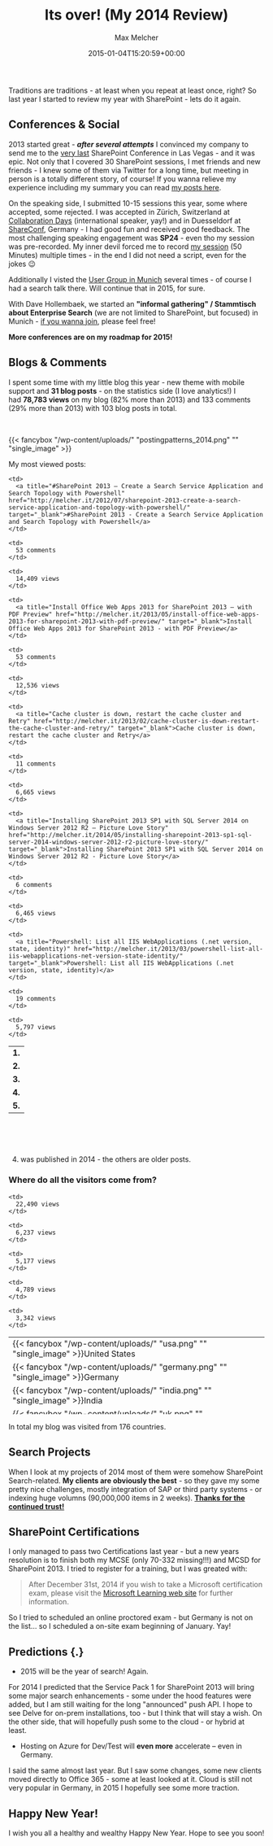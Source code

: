﻿---
title: Its over! (My 2014 Review)
author: Max Melcher
aliases:
   - "/post/2015-01-04-2014-review/"
2015: "01"
type: post
date: 2015-01-04T15:20:59+00:00
url: /2015/01/2014-review/
yourls_shorturl:
  - http://melcher.it/s/3S
categories:
  - Uncategorized

---
Traditions are traditions - at least when you repeat at least once, right? So last year I started to review&nbsp;my year with SharePoint - lets do it again.

## Conferences & Social

2013 started great - _**after several attempts**_ I convinced my company to send me&nbsp;to the [very last][1]&nbsp;SharePoint Conference in Las Vegas - and it was epic. Not only that I covered 30 SharePoint sessions, I met friends and new friends - I knew some of them via Twitter for a long time, but meeting in person is a totally different story, of course! If you wanna relieve my experience including my summary you can read [my posts here][2].

On the speaking side, I submitted 10-15 sessions this year, some where accepted, some rejected. I was accepted in Zürich, Switzerland at [Collaboration Days][3]&nbsp;(international speaker, yay!) and in Duesseldorf at [ShareConf][4], Germany - I had good fun and received good feedback. The most challenging speaking engagement was **SP24** - even tho my session was pre-recorded. My inner devil forced me to record [my session][5] (50 Minutes) multiple times - in the end I did not need a script, even for the jokes 😉

Additionally I visted the [User Group in Munich][6] several times - of course I had a search talk there. Will continue that in 2015, for sure.

With Dave Hollembaek, we started an **"informal gathering" / Stammtisch about Enterprise Search** (we are not limited to SharePoint, but focused) in Munich - [if you wanna join][7], please feel free!

**More conferences are on my&nbsp;roadmap for 2015!&nbsp;**

## Blogs & Comments

I spent some time with&nbsp;my little blog this year - new theme with mobile support and **31 blog posts** - on the statistics side (I love analytics!) I had&nbsp;**78,783 views** on my blog (82% more than 2013) and 133 comments (29% more than 2013) with 103 blog posts in total.

&nbsp;

{{< fancybox "/wp-content/uploads/" "postingpatterns_2014.png" "" "single_image" >}}

My most viewed posts:

<table style="height: 198px;" width="1886">
  <tr>
    <td>
      <strong>1.</strong>
    </td>
    
    <td>
      <a title="#SharePoint 2013 – Create a Search Service Application and Search Topology with Powershell" href="http://melcher.it/2012/07/sharepoint-2013-create-a-search-service-application-and-topology-with-powershell/" target="_blank">#SharePoint 2013 - Create a Search Service Application and Search Topology with Powershell</a>
    </td>
    
    <td>
      53 comments
    </td>
    
    <td>
      14,409 views
    </td>
  </tr>
  
  <tr>
    <td>
      <strong>2.</strong>
    </td>
    
    <td>
      <a title="Install Office Web Apps 2013 for SharePoint 2013 – with PDF Preview" href="http://melcher.it/2013/05/install-office-web-apps-2013-for-sharepoint-2013-with-pdf-preview/" target="_blank">Install Office Web Apps 2013 for SharePoint 2013 - with PDF Preview</a>
    </td>
    
    <td>
      53 comments
    </td>
    
    <td>
      12,536 views
    </td>
  </tr>
  
  <tr>
    <td>
      <strong>3.</strong>
    </td>
    
    <td>
      <a title="Cache cluster is down, restart the cache cluster and Retry" href="http://melcher.it/2013/02/cache-cluster-is-down-restart-the-cache-cluster-and-retry/" target="_blank">Cache cluster is down, restart the cache cluster and Retry</a>
    </td>
    
    <td>
      11 comments
    </td>
    
    <td>
      6,665 views
    </td>
  </tr>
  
  <tr>
    <td>
      <strong>4.</strong>
    </td>
    
    <td>
      <a title="Installing SharePoint 2013 SP1 with SQL Server 2014 on Windows Server 2012 R2 – Picture Love Story" href="http://melcher.it/2014/05/installing-sharepoint-2013-sp1-sql-server-2014-windows-server-2012-r2-picture-love-story/" target="_blank">Installing SharePoint 2013 SP1 with SQL Server 2014 on Windows Server 2012 R2 - Picture Love Story</a>
    </td>
    
    <td>
      6 comments
    </td>
    
    <td>
      6,465 views
    </td>
  </tr>
  
  <tr>
    <td>
      <strong>5.</strong>
    </td>
    
    <td>
      <a title="Powershell: List all IIS WebApplications (.net version, state, identity)" href="http://melcher.it/2013/03/powershell-list-all-iis-webapplications-net-version-state-identity/" target="_blank">Powershell: List all IIS WebApplications (.net version, state, identity)</a>
    </td>
    
    <td>
      19 comments
    </td>
    
    <td>
      5,797 views
    </td>
  </tr>
</table>

4. was published in 2014 - the others are older posts.

### Where do all the visitors come from?

<table style="height: 152px;" width="1235">
  <tr>
    <td style="vertical-align: middle;">
      {{< fancybox "/wp-content/uploads/" "usa.png" "" "single_image" >}}United States
    </td>
    
    <td>
      22,490 views
    </td>
  </tr>
  
  <tr>
    <td style="vertical-align: middle;">
      {{< fancybox "/wp-content/uploads/" "germany.png" "" "single_image" >}}Germany
    </td>
    
    <td>
      6,237 views
    </td>
  </tr>
  
  <tr>
    <td>
      {{< fancybox "/wp-content/uploads/" "india.png" "" "single_image" >}}India
    </td>
    
    <td>
      5,177 views
    </td>
  </tr>
  
  <tr>
    <td>
      {{< fancybox "/wp-content/uploads/" "uk.png" "" "single_image" >}}United Kingdom
    </td>
    
    <td>
      4,789 views
    </td>
  </tr>
  
  <tr>
    <td style="vertical-align: middle;">
      {{< fancybox "/wp-content/uploads/" "canada.png" "" "single_image" >}}Canada
    </td>
    
    <td>
      3,342 views
    </td>
  </tr>
</table>

In total my blog was visited from 176 countries.

## Search Projects

When I look at my projects of 2014 most of them were somehow SharePoint Search-related. **My clients are obviously the best** - so they gave my some pretty nice challenges, mostly integration of SAP or third party systems - or indexing huge volumns (90,000,000 items in 2 weeks). <span style="text-decoration: underline;"><strong>Thanks for the continued trust!</strong></span>

## **SharePoint Certifications**

I only managed to pass&nbsp;two Certifications last year - but a new years resolution is to finish both my MCSE (only 70-332 missing!!!) and MCSD for SharePoint 2013. I tried to register for a training, but I was greated with:

> After December 31st, 2014 if you wish to take a Microsoft certification exam, please visit the <a href="http://www.microsoft.com/learning" target="_blank">Microsoft Learning web site</a> for further information.

So I tried to scheduled an online proctored exam - but Germany is not on the list&#8230; so I scheduled a on-site exam beginning of January. Yay!

## Predictions {.}

  * 2015 will be the year of search! Again.

<p class="">
  For 2014 I predicted that the Service Pack 1 for SharePoint 2013 will bring some major search enhancements - some under the hood features were added, but I am still waiting for the long "announced" push API. I hope to see Delve for on-prem installations, too - but I think that will stay a wish. On the other side, that will hopefully push some to the cloud - or hybrid at least.
</p>

  * Hosting on Azure for Dev/Test will **even more** accelerate – even in Germany.

I said the same almost last year. But I saw some changes, some new clients moved directly to Office 365 - some at least looked at it. Cloud is still not very popular in Germany, in 2015 I hopefully see some more traction.

## Happy New Year!

<p class="">
  I wish you all a healthy and wealthy Happy New Year. Hope to see you soon!
</p>

 [1]: http://blogs.office.com/2014/07/21/microsofts-unified-technology-event-for-enterprises/ "No more SPC"
 [2]: http://melcher.it/2014/03/spc14-summary/ "SPC14: My Summary"
 [3]: http://www.collaborationdays.ch/
 [4]: http://www.shareconf.de/
 [5]: https://www.youtube.com/watch?v=rlXWYUd1L6w "SP24 - Search First Migration"
 [6]: https://www.xing.com/communities/groups/sharepoint-user-group-muenchen-2739-1058429
 [7]: http://t.co/1Byg3JkVRD
